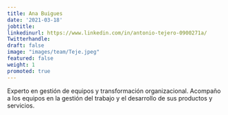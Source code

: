 ```yaml
---
title: Ana Buigues
date: '2021-03-18'
jobtitle:
linkedinurl: https://www.linkedin.com/in/antonio-tejero-0900271a/
Twitterhandle:
draft: false
image: "images/team/Teje.jpeg"
featured: false
weight: 1
promoted: true
---
```

Experto en gestión de equipos y transformación organizacional. Acompaño a los equipos en la gestión del trabajo y el desarrollo de sus productos y servicios.